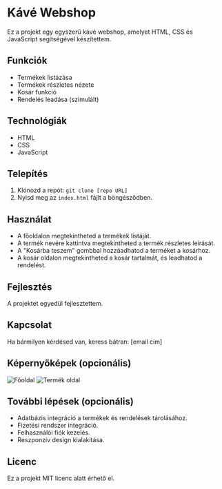 # Kávé Webshop

Ez a projekt egy egyszerű kávé webshop, amelyet HTML, CSS és JavaScript segítségével készítettem.

## Funkciók

* Termékek listázása
* Termékek részletes nézete
* Kosár funkció
* Rendelés leadása (szimulált)

## Technológiák

* HTML
* CSS
* JavaScript

## Telepítés

1.  Klónozd a repót: `git clone [repo URL]`
2.  Nyisd meg az `index.html` fájlt a böngésződben.

## Használat

* A főoldalon megtekintheted a termékek listáját.
* A termék nevére kattintva megtekintheted a termék részletes leírását.
* A "Kosárba teszem" gombbal hozzáadhatod a terméket a kosárhoz.
* A kosár oldalon megtekintheted a kosár tartalmát, és leadhatod a rendelést.

## Fejlesztés

A projektet egyedül fejlesztettem.

## Kapcsolat

Ha bármilyen kérdésed van, keress bátran: [email cím]

## Képernyőképek (opcionális)

![Főoldal](kepernyokep_fooldal.png)
![Termék oldal](kepernyokep_termekoldal.png)

## További lépések (opcionális)

* Adatbázis integráció a termékek és rendelések tárolásához.
* Fizetési rendszer integráció.
* Felhasználói fiók kezelés.
* Reszponzív design kialakítása.

## Licenc

Ez a projekt MIT licenc alatt érhető el.
